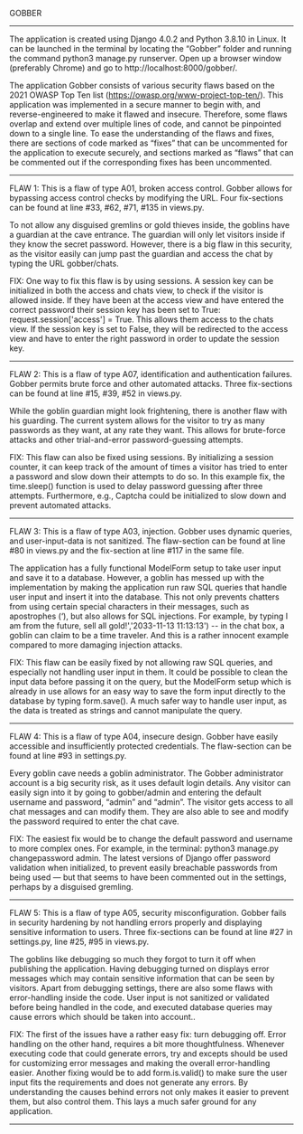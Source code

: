 GOBBER

_________________________________________________________________________________________________________________________________________________________________


The application is created using Django 4.0.2 and Python 3.8.10 in Linux. It can be launched in the terminal by locating the “Gobber” folder and running the command
	python3 manage.py runserver.
Open up a browser window (preferably Chrome) and go to 
	http://localhost:8000/gobber/.

The application Gobber consists of various security flaws based on the 2021 OWASP Top Ten list (https://owasp.org/www-project-top-ten/). This application was implemented in a secure manner to begin with, and reverse-engineered to make it flawed and insecure. Therefore, some flaws overlap and extend over multiple lines of code, and cannot be pinpointed down to a single line. To ease the understanding of the flaws and fixes, there are sections of code marked as “fixes” that can be uncommented for the application to execute securely, and sections marked as “flaws” that can be commented out if the corresponding fixes has been uncommented.

_________________________________________________________________________________________________________________________________________________________________

FLAW 1:
This is a flaw of type A01, broken access control. Gobber allows for bypassing access control checks by modifying the URL.
Four fix-sections can be found at line #33, #62, #71, #135 in views.py.

To not allow any disguised gremlins or gold thieves inside, the goblins have a guardian at the cave entrance. The guardian will only let visitors inside if they know the secret password. However, there is a big flaw in this security, as the visitor easily can jump past the guardian and access the chat by typing the URL
	gobber/chats.

FIX:
One way to fix this flaw is by using sessions. A session key can be initialized in both the access and chats view, to check if the visitor is allowed inside. If they have been at the access view and have entered the correct password their session key has been set to True:
	request.session['access'] = True.
This allows them access to the chats view. If the session key is set to False, they will be redirected to the access view and have to enter the right password in order to update the session key.

_________________________________________________________________________________________________________________________________________________________________


FLAW 2:
This is a flaw of type A07, identification and authentication failures. Gobber permits brute force and other automated attacks.
Three fix-sections can be found at line #15, #39, #52 in views.py.

While the goblin guardian might look frightening, there is another flaw with his guarding. The current system allows for the visitor to try as many passwords as they want, at any rate they want. This allows for brute-force attacks and other trial-and-error password-guessing attempts.

FIX:
This flaw can also be fixed using sessions. By initializing a session counter, it can keep track of the amount of times a visitor has tried to enter a password and slow down their attempts to do so. In this example fix, the 
	time.sleep()
function is used to delay password guessing after three attempts. Furthermore, e.g., Captcha could be initialized to slow down and prevent automated attacks.

_________________________________________________________________________________________________________________________________________________________________


FLAW 3:
This is a flaw of type A03, injection. Gobber uses dynamic queries, and user-input-data is not sanitized.
The flaw-section can be found at line #80 in views.py and the fix-section at line #117 in the same file.

The application has a fully functional ModelForm setup to take user input and save it to a database. However, a goblin has messed up with the implementation by making the application run raw SQL queries that handle user input and insert it into the database. This not only prevents chatters from using certain special characters in their messages, such as apostrophes (‘), but also allows for SQL injections. For example, by typing 
	I am from the future, sell all gold!','2033-11-13 11:13:13') --
in the chat box, a goblin can claim to be a time traveler. And this is a rather innocent example compared to more damaging injection attacks.

FIX:
This flaw can be easily fixed by not allowing raw SQL queries, and especially not handling user input in them. It could be possible to clean the input data before passing it on the query, but the ModelForm setup which is already in use allows for an easy way to save the form input directly to the database by typing
	form.save().
A much safer way to handle user input, as the data is treated as strings and cannot manipulate the query.

_________________________________________________________________________________________________________________________________________________________________


FLAW 4:
This is a flaw of type A04, insecure design. Gobber have easily accessible and insufficiently protected credentials.
The flaw-section can be found at line #93 in settings.py.

Every goblin cave needs a goblin administrator. The Gobber administrator account is a big security risk, as it uses default login details. Any visitor can easily sign into it by going to 
	gobber/admin
and entering the default username and password, “admin” and “admin”.  The visitor gets access to all chat messages and can modify them. They are also able to see and modify the password required to enter the chat cave.

FIX:
The easiest fix would be to change the default password and username to more complex ones. For example, in the terminal:
	python3 manage.py changepassword admin.
The latest versions of Django offer password validation when initialized, to prevent easily breachable passwords from being used  — but that seems to have been commented out in the settings, perhaps by a disguised gremling.

_________________________________________________________________________________________________________________________________________________________________


FLAW 5:
This is a flaw of type A05, security misconfiguration. Gobber fails in security hardening by not handling errors properly and displaying sensitive information to users.
Three fix-sections can be found at line #27 in settings.py, line #25, #95 in views.py.

The goblins like debugging so much they forgot to turn it off when publishing the application. Having debugging turned on displays error messages which may contain sensitive information that can be seen by visitors. Apart from debugging settings, there are also some flaws with error-handling inside the code. User input is not sanitized or validated before being handled in the code, and executed database queries may cause errors which should be taken into account..

FIX:
The first of the issues have a rather easy fix: turn debugging off. Error handling on the other hand, requires a bit more thoughtfulness. Whenever executing code that could generate errors, try and excepts should be used for customizing error messages and making the overall error-handling easier. Another fixing would be to add 
	form.is.valid()
to make sure the user input fits the requirements and does not generate any errors. By understanding the causes behind errors not only makes it easier to prevent them, but also control them. This lays a much safer ground for any application.

_________________________________________________________________________________________________________________________________________________________________